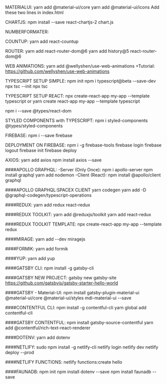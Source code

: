 MATERIALUI:
yarn add @material-ui/core
yarn add @material-ui/icons
Add these two lines in index.html
<link rel="stylesheet" href="https://fonts.googleapis.com/css?family=Roboto:300,400,500,700&display=swap" />
<link rel="stylesheet" href="https://fonts.googleapis.com/icon?family=Material+Icons" />


CHARTJS:
npm install --save react-chartjs-2 chart.js

NUMBERFORMATER:


COUNTUP:
yarn add react-countup

ROUTER:
yarn add react-router-dom@6
yarn add history@5 react-router-dom@6 


WEB ANIMATIONS:
yarn add @wellyshen/use-web-animations
+Tutorial: https://github.com/wellyshen/use-web-animations


TYPESCRIPT SETUP SIMPLE:
npm init
npm i typescript@beta --save-dev
npx tsc --init
npx tsc

TYPESCRIPT SETUP REACT:
npx create-react-app my-app --template typescript
or
yarn create react-app my-app --template typescript

npm i --save @types/react-dom

STYLED COMPONENTS with TYPESCRIPT:
npm i styled-components @types/styled-components


FIREBASE:
npm i --save firebase

DEPLOYMENT ON FIREBASE:
npm i -g firebase-tools
firebase login
firebase logout
firebase init
firebase deploy

AXIOS:
yarn add axios
npm install axios --save


####APOLLO GRAPHQL:
-Server (Only Once):
npm i apollo-server
npm install graphql
yarn add nodemon
-Client (React):
npm install @apollo/client graphql

####APOLLO GRAPHQL:SPACEX CLIENT
yarn codegen
yarn add -D @graphql-codegen/typescript-operations

####REDUX:
yarn add redux react-redux

####REDUX TOOLKIT:
yarn add @reduxjs/toolkit
yarn add react-redux

####REDUX TOOLKIT TEMPLATE:
npx create-react-app my-app --template redux

####MIRAGE:
yarn add --dev miragejs

####FORMIK:
yarn add formik

####YUP:
yarn add yup

####GATSBY CLI:
npm install -g gatsby-cli

####GATSBY NEW PROJECT:
gatsby new gatsby-site https://github.com/gatsbyjs/gatsby-starter-hello-world

####GATSBY - Material-UI:
npm install gatsby-plugin-material-ui @material-ui/core @material-ui/styles mdi-material-ui --save

####CONTENTFUL CLI:
npm install -g contentful-cli
yarn global add contentful-cli

####GATSBY CONTENTFUL:
npm install gatsby-source-contentful
yarn add @contentful/rich-text-react-renderer

####DOTENV:
yarn add dotenv

####NETLIFY:
sudo npm install -g netlify-cli
netlify login
netlify dev
netlify deploy --prod

####NETLIFY FUNCTIONS:
netlify functions:create hello

####FAUNADB:
npm init
npm install dotenv --save
npm install faunadb --save
